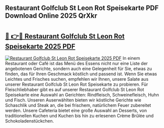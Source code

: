 ## Restaurant Golfclub St Leon Rot Speisekarte PDF Download Online 2025 QrXkr

# <h2><a href="http://gcbqsy.nevu.top/?p=Restaurant+Golfclub+St+Leon+Rot+Speisekarte">🔗 👉🔴 Restaurant Golfclub St Leon Rot Speisekarte 2025 PDF</a></h2>

[![Restaurant Golfclub St Leon Rot Speisekarte 2025 PDF](https://i.imgur.com/dBaPXMq.png)](http://gcbqsy.nevu.top/?p=Restaurant+Golfclub+St+Leon+Rot+Speisekarte)
In einem Restaurant oder Café ist das Menü des Essens nicht nur eine Liste der angebotenen Gerichte, sondern auch eine Gelegenheit für Sie, etwas zu finden, das für Ihren Geschmack köstlich und passend ist. Wenn Sie etwas Leichtes und Frisches suchen, empfehlen wir Ihnen, unsere Salate aus unserer Restaurant Golfclub St Leon Rot Speisekarte zu probieren. Für Fleischliebhaber gibt es auf unserer Restaurant Golfclub St Leon Rot Speisekarte eine Auswahl an Gerichten: Rindfleisch, Schweinefleisch, Huhn und Fisch. Unseren Auserwählten bieten wir köstliche Gerichte wie Schaschlik und Steak an, die bei frischem, natürlichem Feuer zubereitet werden. Unsere Cafeteria bietet eine große Auswahl an Desserts, von traditionellen Kuchen und Kuchen bis hin zu erlesenen Crème Brûlée und Schokoladenstückchen.
